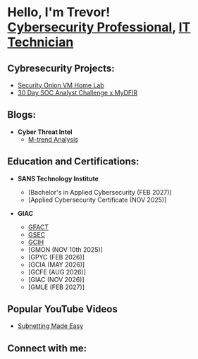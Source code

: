 <h1>Hello, I'm Trevor! <br/><a href="https://github.com/baumannsec">Cybersecurity Professional</a>, <a href="https://www.linkedin.com/in/baumanntrevor/">IT Technician</a></h1>

<h2> Cybresecurity Projects:</h2>

  - [Security Onion VM Home Lab](https://github.com/baumannsec/laburl)
  - [30 Day SOC Analyst Challenge x MyDFIR](https://github.com/baumannsec/30Day_SOC-Analyst_Challenge)

<h2> Blogs:</h2>

- <b>Cyber Threat Intel</b>
  - [M-trend Analysis](https://github.com/baumannsec/bloglaburl)

<h2> Education and Certifications:</h2>

- <b>SANS Technology Institute</b>
  - [Bachelor's in Applied Cybersecurity (FEB 2027)]
  - [Applied Cybersecurity Certificate (NOV 2025)]

- <b>GIAC</b>
  - [GFACT](https://www.credly.com/badges/3955ef82-27be-4195-be8d-3ddbac8fd499/public_url)
  - [GSEC](https://www.credly.com/badges/88b8a3b0-24b2-4bcb-ab44-036fcfa4e9d7/public_url)
  - [GCIH](https://www.credly.com/badges/82c54153-f762-40d1-a260-f67589589629/public_url)
  - [GMON (NOV 10th 2025)]
  - [GPYC (FEB 2026)]
  - [GCIA (MAY 2026)]
  - [GCFE (AUG 2026)]
  - [GIAC (NOV 2026)]
  - [GMLE (FEB 2027)]

<h2> Popular YouTube Videos</h2>

- [Subnetting Made Easy](https://www.youtube.com/)

<h2> Connect with me:</h2>

[linkedin]: https://linkedin.com/in/baumanntrevor
